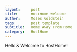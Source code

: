 ```yaml
---
layout:     post
title:      HostHome Welcome
author:     Moses Goldstein
tags: 		post template
subtitle:  	Home Away From Home
category:   HostHome
---
```


Hello & Welcome to HostHome!

